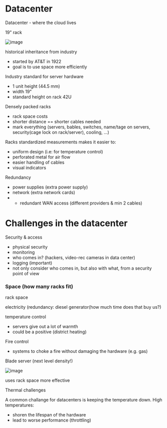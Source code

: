 # Datacenter

Datacenter - where the cloud lives

19" rack

![image](https://github.com/user-attachments/assets/c75c1793-d7c4-4390-8a99-d5668830ed38)

historical inheritance from industry
- started by AT&T in 1922
- goal is to use space more efficiently

Industry standard for server hardware
- 1 unit height (44.5 mm)
- width 19"
- standard height on rack 42U

Densely packed racks
- rack space costs
- shorter distance == shorter cables needed
- mark everything (servers, bables, switches, name/tage on servers, security(cage lock on rack/server), cooling, ...)

Racks standardized measurements makes it easier to:
- uniform design (i.e: for temperature control)
- perforated metal for air flow
- easier handling of cables
- visual indicators

Redundancy
- power supplies (extra power supply)
- network (extra network cards)
- - redundant WAN access (different providers & min 2 cables)

# Challenges in the datacenter
Security & access
- physical security
- monitoring
- who comes in? (hackers, video-rec cameras in data center)
- logging (important)
- not only consider who comes in, but also with what, from a security point of view

### Space (how many racks fit)

rack space

electricity (redundancy: diesel generator(how much time does that buy us?)

temperature control
- servers give out a lot of warmth
- could be a positive (district heating)

Fire control
- systems to choke a fire without damaging the hardware (e.g. gas)

Blade server (next level density!) 

![image](https://github.com/user-attachments/assets/cfb6b2c3-ead4-4298-81dd-07fdc1942ae5)

uses rack space more effective

Thermal challenges

A common challange for datacenters is keeping the temperature down. High temperatures:
- shoren the lifespan of the hardware
- lead to worse performance (throttling)
